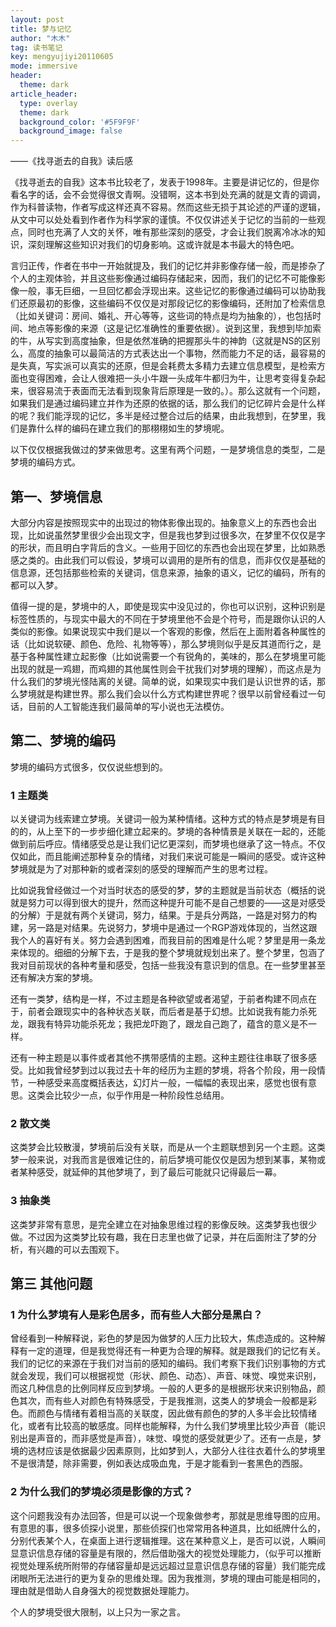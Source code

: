 ```yaml
---
layout: post
title: 梦与记忆
author: "木木"
tag: 读书笔记
key: mengyujiyi20110605
mode: immersive
header:
  theme: dark
article_header:
  type: overlay
  theme: dark
  background_color: '#5F9F9F'
  background_image: false
---
```


——《找寻逝去的自我》读后感

<!--more-->

《找寻逝去的自我》这本书比较老了，发表于1998年。主要是讲记忆的，但是你看名字的话，会不会觉得很文青啊。没错啊，这本书到处充满的就是文青的调调，作为科普读物，作者写成这样还真不容易。然而这些无损于其论述的严谨的逻辑，从文中可以处处看到作者作为科学家的谨慎。不仅仅讲述关于记忆的当前的一些观点，同时也充满了人文的关怀，唯有那些深刻的感受，才会让我们脱离冷冰冰的知识，深刻理解这些知识对我们的切身影响。这或许就是本书最大的特色吧。

言归正传，作者在书中一开始就提及，我们的记忆并非影像存储一般，而是掺杂了个人的主观体验，并且这些影像通过编码存储起来，因而，我们的记忆不可能像影像一般，事无巨细，一旦回忆都会浮现出来。这些记忆的影像通过编码可以协助我们还原最初的影像，这些编码不仅仅是对那段记忆的影像编码，还附加了检索信息（比如关键词：房间、婚礼、开心等等，这些词的特点是均为抽象的），也包括时间、地点等影像的来源（这是记忆准确性的重要依据）。说到这里，我想到毕加索的牛，从写实到高度抽象，但是依然准确的把握那头牛的神韵（这就是NS的区别么，高度的抽象可以最简洁的方式表达出一个事物，然而能力不足的话，最容易的是失真，写实派可以真实的还原，但是会耗费太多精力去建立信息模型，是检索方面也变得困难，会让人很难把一头小牛跟一头成年牛都归为牛，让思考变得复杂起来，很容易流于表面而无法看到现象背后原理是一致的。）。那么这就有一个问题，如果我们是通过编码建立并作为还原的依据的话，那么我们的记忆碎片会是什么样的呢？我们能浮现的记忆，多半是经过整合过后的结果，由此我想到，在梦里，我们是靠什么样的编码在建立我们的那栩栩如生的梦境呢。

以下仅仅根据我做过的梦来做思考。这里有两个问题，一是梦境信息的类型，二是梦境的编码方式。

## 第一、梦境信息

大部分内容是按照现实中的出现过的物体影像出现的。抽象意义上的东西也会出现，比如说虽然梦里很少会出现文字，但是我也梦到过很多次，在梦里不仅仅是字的形状，而且明白字背后的含义。一些用于回忆的东西也会出现在梦里，比如熟悉感之类的。由此我们可以假设，梦境可以调用的是所有的信息，而非仅仅是基础的信息源，还包括那些检索的关键词，信息来源，抽象的语义，记忆的编码，所有的都可以入梦。

值得一提的是，梦境中的人，即使是现实中没见过的，你也可以识别，这种识别是标签性质的，与现实中最大的不同在于梦境里他不会是个符号，而是跟你认识的人类似的影像。如果说现实中我们是以一个客观的影像，然后在上面附着各种属性的话（比如说软硬、颜色、危险、礼物等等），那么梦境则似乎是反其道而行之，是基于各种属性建立起影像（比如说需要一个有锐角的，美味的，那么在梦境里可能出现的就是一鸡翅，而鸡翅的其他属性则会干扰我们对梦境的理解），而这点是为什么我们的梦境光怪陆离的关键。简单的说，如果现实中我们是认识世界的话，那么梦境就是构建世界。那么我们会以什么方式构建世界呢？很早以前曾经看过一句话，目前的人工智能连我们最简单的写小说也无法模仿。

## 第二、梦境的编码

梦境的编码方式很多，仅仅说些想到的。

### 1 主题类

以关键词为线索建立梦境。关键词一般为某种情绪。这种方式的特点是梦境是有目的的，从上至下的一步步细化建立起来的。梦境的各种情景是关联在一起的，还能做到前后呼应。情绪感受总是让我们记忆更深刻，而梦境也继承了这一特点。不仅仅如此，而且能阐述那种复杂的情绪，对我们来说可能是一瞬间的感受。或许这种梦境就是为了对那种新的或者深刻的感受的理解而产生的思考过程。

比如说我曾经做过一个对当时状态的感受的梦，梦的主题就是当前状态（概括的说就是努力可以得到很大的提升，然而这种提升可能不是自己想要的——这是对感受的分解）于是就有两个关键词，努力，结果。于是兵分两路，一路是对努力的构建，另一路是对结果。先说努力，梦境中是通过一个RGP游戏体现的，当然这跟我个人的喜好有关。努力会遇到困难，而我目前的困难是什么呢？梦里是用一条龙来体现的。细细的分解下去，于是我的整个梦境就规划出来了。整个梦里，包涵了我对目前现状的各种考量和感受，包括一些我没有意识到的信息。在一些梦里甚至还有解决方案的梦境。

还有一类梦，结构是一样，不过主题是各种欲望或者渴望，于前者构建不同点在于，前者会跟现实中的各种状态关联，而后者是基于幻想。比如说我有能力杀死龙，跟我有特异功能杀死龙；我把龙吓跑了，跟龙自己跑了，蕴含的意义是不一样。

还有一种主题是以事件或者其他不携带感情的主题。这种主题往往串联了很多感受。比如我曾经梦到过以我过去十年的经历为主题的梦境，将各个阶段，用一段情节，一种感受来高度概括表达，幻灯片一般，一幅幅的表现出来，感觉也很有意思。这类会比较少一点，似乎作用是一种阶段性总结用。

### 2 散文类

这类梦会比较散漫，梦境前后没有关联，而是从一个主题联想到另一个主题。这类梦一般来说，对我而言是很难记住的，前后梦境可能仅仅是因为想到某事，某物或者某种感受，就延伸的其他梦境了，到了最后可能就只记得最后一幕。

### 3 抽象类

这类梦非常有意思，是完全建立在对抽象思维过程的影像反映。这类梦我也很少做。不过因为这类梦比较有趣，我在日志里也做了记录，并在后面附注了梦的分析，有兴趣的可以去围观下。

## 第三 其他问题

### 1 为什么梦境有人是彩色居多，而有些人大部分是黑白？

曾经看到一种解释说，彩色的梦是因为做梦的人压力比较大，焦虑造成的。这种解释有一定的道理，但是我觉得还有一种更为合理的解释。就是跟我们的记忆有关。我们的记忆的来源在于我们对当前的感知的编码。我们考察下我们识别事物的方式就会发现，我们可以根据视觉（形状、颜色、动态）、声音、味觉、嗅觉来识别，而这几种信息的比例同样反应到梦境。一般的人更多的是根据形状来识别物品，颜色其次，而有些人对颜色有特殊感受，于是我推测，这类人的梦境会一般都是彩色。而颜色与情绪有着相当高的关联度，因此做有颜色的梦的人多半会比较情绪化，或者有比较高的敏感度。同样也能解释，为什么我们梦境里比较少声音（能识别出是声音的，而非感觉是声音），味觉、嗅觉的感受就更少了。还有一点是，梦境的选材应该是依据最少因素原则，比如梦到人，大部分人往往衣着什么的梦境里不是很清楚，除非需要，例如表达成吸血鬼，于是才能看到一套黑色的西服。

### 2 为什么我们的梦境必须是影像的方式？

这个问题我没有办法回答，但是可以说一个现象做参考，那就是思维导图的应用。有意思的事，很多侦探小说里，那些侦探们也常常用各种道具，比如纸牌什么的，分别代表某个人，在桌面上进行逻辑推理。这在某种意义上，是否可以说，人瞬间显意识信息存储的容量是有限的，然后借助强大的视觉处理能力，（似乎可以推断视觉处理系统所附带的存储容量却是远远超过显意识信息存储的容量）我们能完成闭眼所无法进行的更为复杂的思维处理。因为我推测，梦境的理由可能是相同的，理由就是借助人自身强大的视觉数据处理能力。

个人的梦境受很大限制，以上只为一家之言。